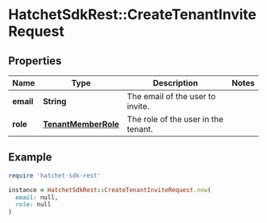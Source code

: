 # HatchetSdkRest::CreateTenantInviteRequest

## Properties

| Name | Type | Description | Notes |
| ---- | ---- | ----------- | ----- |
| **email** | **String** | The email of the user to invite. |  |
| **role** | [**TenantMemberRole**](TenantMemberRole.md) | The role of the user in the tenant. |  |

## Example

```ruby
require 'hatchet-sdk-rest'

instance = HatchetSdkRest::CreateTenantInviteRequest.new(
  email: null,
  role: null
)
```


